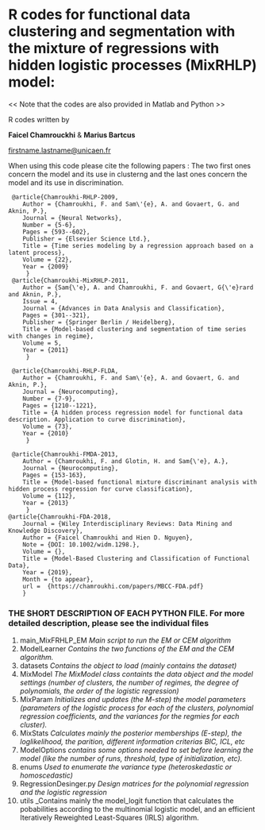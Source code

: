# R codes for functional data clustering and segmentation with the mixture of regressions with hidden logistic processes (MixRHLP) model: 

<< Note that the codes are also provided in Matlab and Python >>

R codes written by

**Faicel Chamrouckhi**
&
**Marius Bartcus**

firstname.lastname@unicaen.fr


When using this code please cite the following papers : The two first ones concern the model and its use in clusterng and the last ones concern the model and its use in discrimination.


```
 @article{Chamroukhi-RHLP-2009,
 	Author = {Chamroukhi, F. and Sam\'{e}, A. and Govaert, G. and Aknin, P.},
 	Journal = {Neural Networks},
 	Number = {5-6},
 	Pages = {593--602},
	Publisher = {Elsevier Science Ltd.},
 	Title = {Time series modeling by a regression approach based on a latent process},
 	Volume = {22},
 	Year = {2009}
     }
 @article{Chamroukhi-MixRHLP-2011,
 	Author = {Sam{\'e}, A. and Chamroukhi, F. and Govaert, G{\'e}rard and Aknin, P.},
 	Issue = 4,
 	Journal = {Advances in Data Analysis and Classification},
 	Pages = {301--321},
 	Publisher = {Springer Berlin / Heidelberg},
 	Title = {Model-based clustering and segmentation of time series with changes in regime},
 	Volume = 5,
 	Year = {2011}
     }

 @article{Chamroukhi-RHLP-FLDA,
 	Author = {Chamroukhi, F. and Sam\'{e}, A. and Govaert, G. and Aknin, P.},
 	Journal = {Neurocomputing},
 	Number = {7-9},
 	Pages = {1210--1221},
 	Title = {A hidden process regression model for functional data description. Application to curve discrimination},
 	Volume = {73},
 	Year = {2010}
     }

 @article{Chamroukhi-FMDA-2013,
 	Author = {Chamroukhi, F. and Glotin, H. and Sam{\'e}, A.},
 	Journal = {Neurocomputing},
 	Pages = {153-163},
 	Title = {Model-based functional mixture discriminant analysis with hidden process regression for curve classification},
 	Volume = {112},
 	Year = {2013}
     }  
@article{Chamroukhi-FDA-2018,
 	Journal = {Wiley Interdisciplinary Reviews: Data Mining and Knowledge Discovery},
 	Author = {Faicel Chamroukhi and Hien D. Nguyen},
 	Note = {DOI: 10.1002/widm.1298.},
 	Volume = {},
 	Title = {Model-Based Clustering and Classification of Functional Data},
 	Year = {2019},
 	Month = {to appear},
 	url =  {https://chamroukhi.com/papers/MBCC-FDA.pdf}
    }
```


### THE SHORT DESCRIPTION OF EACH PYTHON FILE. For more detailed description, please see the individual files

1) main_MixFRHLP_EM _Main script to run the EM or CEM algorithm_
2) ModelLearner _Contains the two functions of the EM and the CEM algorithm._
3) datasets _Contains the object to load (mainly contains the dataset)_                        
4) MixModel _The MixModel class containts the data object and the model settings (number of clusters, the number of regimes, the degree of polynomials, the order of the logistic regression)_
4) MixParam _Initializes and updates (the M-step) the model parameters (parameters of the logistic process for each of the clusters, polynomial regression coefficients, and the variances for the regmies for each cluster)._
5) MixStats _Calculates mainly the posterior memberships (E-step), the loglikelihood, the parition, different information criterias BIC, ICL, etc_
6) ModelOptions _contains some options needed to set before learning the model (like the number of runs, threshold, type of initialization, etc)._
8) enums _Used to enumerate the variance type (heteroskedastic or homoscedastic)_
9) RegressionDesinger.py _Design matrices for the polynomial regression and the logistic regression_
10) utils _Contains mainly the model_logit function that calculates the pobabilities according to the multinomial logistic model, and an efficient Iteratively Reweighted Least-Squares (IRLS) algorithm.


